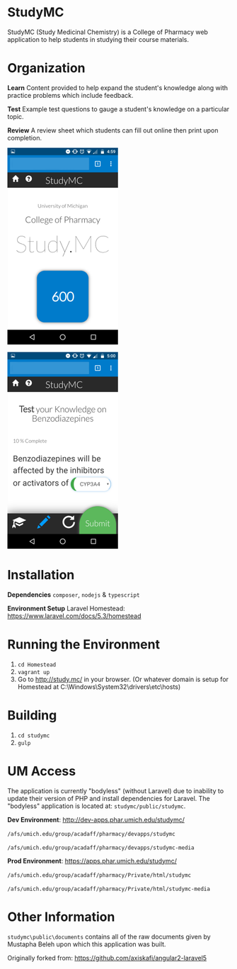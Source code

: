 # StudyMC
StudyMC (Study Medicinal Chemistry) is a College of Pharmacy web application to help students in studying their course materials.

# Organization
<strong>Learn</strong>
Content provided to help expand the student's knowledge along with practice problems which include feedback.

<strong>Test</strong>
Example test questions to gauge a student's knowledge on a particular topic.

<strong>Review</strong>
A review sheet which students can fill out online then print upon completion.

![Home Screen](/readme/HomeScreen.png?raw=true "Home Screen")

![Example Test Question](/readme/TestQuestion.png?raw=true "Example Test Question")

# Installation

<strong>Dependencies</strong>
`composer`, `nodejs` & `typescript`

<strong>Environment Setup</strong>
Laravel Homestead: https://www.laravel.com/docs/5.3/homestead

# Running the Environment

1. `cd Homestead`
2. `vagrant up`
3. Go to http://study.mc/ in your browser. (Or whatever domain is setup for Homestead at C:\Windows\System32\drivers\etc\hosts)

# Building

1. `cd studymc`
2. `gulp`

# UM Access

The application is currently "bodyless" (without Laravel) due to inability to update their version of PHP and install dependencies for Laravel. The "bodyless" application is located at: `studymc/public/studymc`.

<strong>Dev Environment</strong>: http://dev-apps.phar.umich.edu/studymc/

`/afs/umich.edu/group/acadaff/pharmacy/devapps/studymc`

`/afs/umich.edu/group/acadaff/pharmacy/devapps/studymc-media`

<strong>Prod Environment</strong>: https://apps.phar.umich.edu/studymc/

`/afs/umich.edu/group/acadaff/pharmacy/Private/html/studymc`

`/afs/umich.edu/group/acadaff/pharmacy/Private/html/studymc-media`

# Other Information

`studymc\public\documents` contains all of the raw documents given by Mustapha Beleh upon which this application was built.


Originally forked from: https://github.com/axiskafi/angular2-laravel5